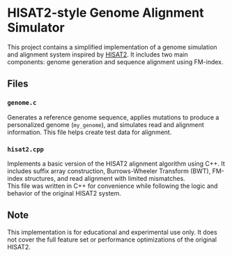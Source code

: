 # HISAT2-style Genome Alignment Simulator

This project contains a simplified implementation of a genome simulation and alignment system inspired by [HISAT2](https://github.com/DaehwanKimLab/hisat2). It includes two main components: genome generation and sequence alignment using FM-index.

## Files

### `genome.c`
Generates a reference genome sequence, applies mutations to produce a personalized genome (`my_genome`), and simulates read and alignment information. This file helps create test data for alignment.

### `hisat2.cpp`
Implements a basic version of the HISAT2 alignment algorithm using C++. It includes suffix array construction, Burrows-Wheeler Transform (BWT), FM-index structures, and read alignment with limited mismatches.  
This file was written in C++ for convenience while following the logic and behavior of the original HISAT2 system.

## Note
This implementation is for educational and experimental use only. It does not cover the full feature set or performance optimizations of the original HISAT2.
